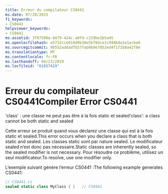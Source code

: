```yaml
---
title: Erreur du compilateur CS0441
ms.date: 07/20/2015
f1_keywords:
- CS0441
helpviewer_keywords:
- CS0441
ms.assetid: 3f07500a-d479-424c-a0f4-c219be1b5a45
ms.openlocfilehash: e5732cce010d9b38e5b70dce1c9446da1e1ecbe6
ms.sourcegitcommit: 9b552addadfb57fab0b9e7852ed4f1f1b8a42f8e
ms.translationtype: MT
ms.contentlocale: fr-FR
ms.lasthandoff: 04/23/2019
ms.locfileid: "61657419"
---
```

# <a name="compiler-error-cs0441"></a><span data-ttu-id="0c654-102">Erreur du compilateur CS0441</span><span class="sxs-lookup"><span data-stu-id="0c654-102">Compiler Error CS0441</span></span>
<span data-ttu-id="0c654-103">'class' : une classe ne peut pas être à la fois static et sealed</span><span class="sxs-lookup"><span data-stu-id="0c654-103">'class': a class cannot be both static and sealed</span></span>  
  
 <span data-ttu-id="0c654-104">Cette erreur se produit quand vous déclarez une classe qui est à la fois static et sealed.</span><span class="sxs-lookup"><span data-stu-id="0c654-104">This error occurs when you declare a class that is both static and sealed.</span></span> <span data-ttu-id="0c654-105">Les classes static sont par nature sealed. Le modificateur sealed n’est donc pas nécessaire.</span><span class="sxs-lookup"><span data-stu-id="0c654-105">Static classes are inherently sealed, so the sealed modifier is not necessary.</span></span> <span data-ttu-id="0c654-106">Pour résoudre ce problème, utilisez un seul modificateur.</span><span class="sxs-lookup"><span data-stu-id="0c654-106">To resolve, use one modifier only.</span></span>  
  
 <span data-ttu-id="0c654-107">L’exemple suivant génère l’erreur CS0441 :</span><span class="sxs-lookup"><span data-stu-id="0c654-107">The following example generates CS0441:</span></span>  
  
```csharp  
// CS0441.cs  
sealed static class MyClass { }   // CS0441  
```
